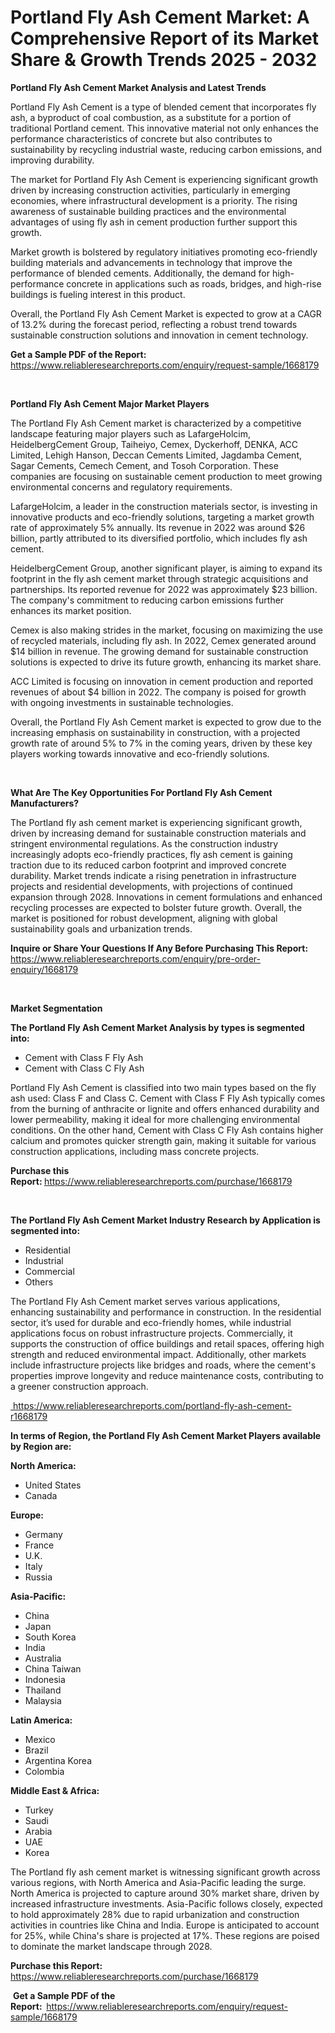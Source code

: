 <p><h1>Portland Fly Ash Cement Market: A Comprehensive Report of its Market Share & Growth Trends 2025 - 2032</h1></p><p><strong>Portland Fly Ash Cement Market Analysis and Latest Trends</strong></p>
<p><p>Portland Fly Ash Cement is a type of blended cement that incorporates fly ash, a byproduct of coal combustion, as a substitute for a portion of traditional Portland cement. This innovative material not only enhances the performance characteristics of concrete but also contributes to sustainability by recycling industrial waste, reducing carbon emissions, and improving durability. </p><p>The market for Portland Fly Ash Cement is experiencing significant growth driven by increasing construction activities, particularly in emerging economies, where infrastructural development is a priority. The rising awareness of sustainable building practices and the environmental advantages of using fly ash in cement production further support this growth. </p><p>Market growth is bolstered by regulatory initiatives promoting eco-friendly building materials and advancements in technology that improve the performance of blended cements. Additionally, the demand for high-performance concrete in applications such as roads, bridges, and high-rise buildings is fueling interest in this product. </p><p>Overall, the Portland Fly Ash Cement Market is expected to grow at a CAGR of 13.2% during the forecast period, reflecting a robust trend towards sustainable construction solutions and innovation in cement technology.</p></p>
<p><strong>Get a Sample PDF of the Report:&nbsp;</strong> <a href="https://www.reliableresearchreports.com/enquiry/request-sample/1668179?utm_campaign=2208&utm_medium=2&utm_source=Github&utm_content=ia&utm_term=17042025&utm_id=portland-fly-ash-cement">https://www.reliableresearchreports.com/enquiry/request-sample/1668179</a></p>
<p>&nbsp;</p>
<p><strong>Portland Fly Ash Cement Major Market Players</strong></p>
<p><p>The Portland Fly Ash Cement market is characterized by a competitive landscape featuring major players such as LafargeHolcim, HeidelbergCement Group, Taiheiyo, Cemex, Dyckerhoff, DENKA, ACC Limited, Lehigh Hanson, Deccan Cements Limited, Jagdamba Cement, Sagar Cements, Cemech Cement, and Tosoh Corporation. These companies are focusing on sustainable cement production to meet growing environmental concerns and regulatory requirements.</p><p>LafargeHolcim, a leader in the construction materials sector, is investing in innovative products and eco-friendly solutions, targeting a market growth rate of approximately 5% annually. Its revenue in 2022 was around $26 billion, partly attributed to its diversified portfolio, which includes fly ash cement.</p><p>HeidelbergCement Group, another significant player, is aiming to expand its footprint in the fly ash cement market through strategic acquisitions and partnerships. Its reported revenue for 2022 was approximately $23 billion. The company's commitment to reducing carbon emissions further enhances its market position.</p><p>Cemex is also making strides in the market, focusing on maximizing the use of recycled materials, including fly ash. In 2022, Cemex generated around $14 billion in revenue. The growing demand for sustainable construction solutions is expected to drive its future growth, enhancing its market share.</p><p>ACC Limited is focusing on innovation in cement production and reported revenues of about $4 billion in 2022. The company is poised for growth with ongoing investments in sustainable technologies.</p><p>Overall, the Portland Fly Ash Cement market is expected to grow due to the increasing emphasis on sustainability in construction, with a projected growth rate of around 5% to 7% in the coming years, driven by these key players working towards innovative and eco-friendly solutions.</p></p>
<p>&nbsp;</p>
<p><strong>What Are The Key Opportunities For Portland Fly Ash Cement Manufacturers?</strong></p>
<p><p>The Portland fly ash cement market is experiencing significant growth, driven by increasing demand for sustainable construction materials and stringent environmental regulations. As the construction industry increasingly adopts eco-friendly practices, fly ash cement is gaining traction due to its reduced carbon footprint and improved concrete durability. Market trends indicate a rising penetration in infrastructure projects and residential developments, with projections of continued expansion through 2028. Innovations in cement formulations and enhanced recycling processes are expected to bolster future growth. Overall, the market is positioned for robust development, aligning with global sustainability goals and urbanization trends.</p></p>
<p><strong>Inquire or Share Your Questions If Any Before Purchasing This Report:</strong> <a href="https://www.reliableresearchreports.com/enquiry/pre-order-enquiry/1668179?utm_campaign=2208&utm_medium=2&utm_source=Github&utm_content=ia&utm_term=17042025&utm_id=portland-fly-ash-cement">https://www.reliableresearchreports.com/enquiry/pre-order-enquiry/1668179</a></p>
<p>&nbsp;</p>
<p><strong>Market Segmentation</strong></p>
<p><strong>The Portland Fly Ash Cement Market Analysis by types is segmented into:</strong></p>
<p><ul><li>Cement with Class F Fly Ash</li><li>Cement with Class C Fly Ash</li></ul></p>
<p><p>Portland Fly Ash Cement is classified into two main types based on the fly ash used: Class F and Class C. Cement with Class F Fly Ash typically comes from the burning of anthracite or lignite and offers enhanced durability and lower permeability, making it ideal for more challenging environmental conditions. On the other hand, Cement with Class C Fly Ash contains higher calcium and promotes quicker strength gain, making it suitable for various construction applications, including mass concrete projects.</p></p>
<p><strong>Purchase this Report:&nbsp;</strong><a href="https://www.reliableresearchreports.com/purchase/1668179?utm_campaign=2208&utm_medium=2&utm_source=Github&utm_content=ia&utm_term=17042025&utm_id=portland-fly-ash-cement">https://www.reliableresearchreports.com/purchase/1668179</a></p>
<p>&nbsp;</p>
<p><strong>The Portland Fly Ash Cement Market Industry Research by Application is segmented into:</strong></p>
<p><ul><li>Residential</li><li>Industrial</li><li>Commercial</li><li>Others</li></ul></p>
<p><p>The Portland Fly Ash Cement market serves various applications, enhancing sustainability and performance in construction. In the residential sector, it’s used for durable and eco-friendly homes, while industrial applications focus on robust infrastructure projects. Commercially, it supports the construction of office buildings and retail spaces, offering high strength and reduced environmental impact. Additionally, other markets include infrastructure projects like bridges and roads, where the cement's properties improve longevity and reduce maintenance costs, contributing to a greener construction approach.</p></p>
<p><a href="https://www.reliableresearchreports.com/portland-fly-ash-cement-r1668179?utm_campaign=2208&utm_medium=2&utm_source=Github&utm_content=ia&utm_term=17042025&utm_id=portland-fly-ash-cement">&nbsp;https://www.reliableresearchreports.com/portland-fly-ash-cement-r1668179</a></p>
<p><strong>In terms of Region, the Portland Fly Ash Cement Market Players available by Region are:</strong></p>
<p>
    <p> <strong> North America: </strong>
        <ul>
            <li>United States</li>
            <li>Canada</li>
        </ul>
        </p> 
    <p> <strong> Europe: </strong>
        <ul>
            <li>Germany</li>
            <li>France</li>
            <li>U.K.</li>
            <li>Italy</li>
            <li>Russia</li>
        </ul>
        </p> 
    <p> <strong> Asia-Pacific: </strong>
        <ul>
            <li>China</li>
            <li>Japan</li>
            <li>South Korea</li>
            <li>India</li>
            <li>Australia</li>
            <li>China Taiwan</li>
            <li>Indonesia</li>
            <li>Thailand</li>
            <li>Malaysia</li>
        </ul>
        </p> 
    <p> <strong> Latin America: </strong>
        <ul>
            <li>Mexico</li>
            <li>Brazil</li>
            <li>Argentina Korea</li>
            <li>Colombia</li>
        </ul>
        </p> 
    <p> <strong> Middle East & Africa: </strong>
        <ul>
            <li>Turkey</li>
            <li>Saudi</li>
            <li>Arabia</li>
            <li>UAE</li>
            <li>Korea</li>
        </ul>
    </p>
    </p>
<p><p>The Portland fly ash cement market is witnessing significant growth across various regions, with North America and Asia-Pacific leading the surge. North America is projected to capture around 30% market share, driven by increased infrastructure investments. Asia-Pacific follows closely, expected to hold approximately 28% due to rapid urbanization and construction activities in countries like China and India. Europe is anticipated to account for 25%, while China's share is projected at 17%. These regions are poised to dominate the market landscape through 2028.</p></p>
<p><strong>Purchase this Report: </strong><a href="https://www.reliableresearchreports.com/purchase/1668179?utm_campaign=2208&utm_medium=2&utm_source=Github&utm_content=ia&utm_term=17042025&utm_id=portland-fly-ash-cement">https://www.reliableresearchreports.com/purchase/1668179</a></p>
<p>&nbsp;<strong>Get a Sample PDF of the Report:&nbsp;&nbsp;</strong><a href="https://www.reliableresearchreports.com/enquiry/request-sample/1668179?utm_campaign=2208&utm_medium=2&utm_source=Github&utm_content=ia&utm_term=17042025&utm_id=portland-fly-ash-cement">https://www.reliableresearchreports.com/enquiry/request-sample/1668179</a></p>
<p><strong></strong></p>
<p><p></p><p></p><p></p></p>